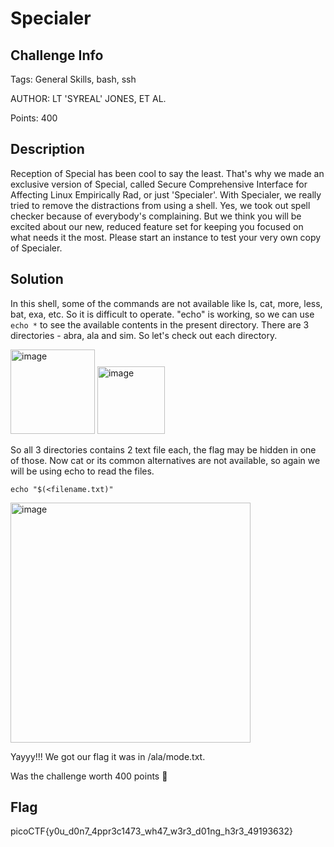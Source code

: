 # Specialer

## Challenge Info 

Tags: General Skills, bash, ssh 

AUTHOR: LT 'SYREAL' JONES, ET AL.

Points: 400

## Description
Reception of Special has been cool to say the least. That's why we made an exclusive version of Special, called Secure Comprehensive Interface for Affecting Linux Empirically Rad, or just 'Specialer'. With Specialer, we really tried to remove the distractions from using a shell. Yes, we took out spell checker because of everybody's complaining. But we think you will be excited about our new, reduced feature set for keeping you focused on what needs it the most. Please start an instance to test your very own copy of Specialer.

## Solution 

In this shell, some of the commands are not available like ls, cat, more, less, bat, exa, etc. So it is difficult to operate. "echo" is working, so we can use ``` echo * ``` to see the available contents in the present directory. 
There are 3 directories - abra, ala and sim. So let's check out each directory. 

<img width="135" alt="image" src="https://user-images.githubusercontent.com/66155978/226010102-9fc1eb53-fe6a-415c-8cf4-0867a2a078e8.png"> <img width="108" alt="image" src="https://user-images.githubusercontent.com/66155978/226010821-690aa59c-22ec-44eb-92c1-48279aae5f8d.png">

So all 3 directories contains 2 text file each, the flag may be hidden in one of those. Now cat or its common alternatives are not available, so again we will be using echo to read the files. 

``` echo "$(<filename.txt)" ```

<img width="384" alt="image" src="https://user-images.githubusercontent.com/66155978/226012078-784ac02c-2a91-4b74-8bc2-9b8dc9946649.png">

Yayyy!!! We got our flag it was in /ala/mode.txt. 

Was the challenge worth 400 points 👀
## Flag 

picoCTF{y0u_d0n7_4ppr3c1473_wh47_w3r3_d01ng_h3r3_49193632}
